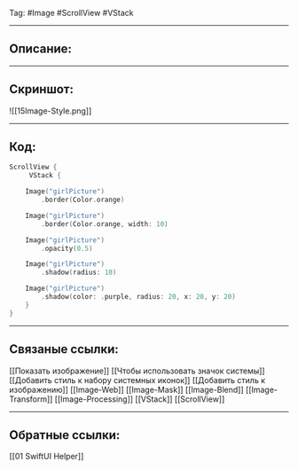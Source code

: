 Tag: #Image #ScrollView  #VStack 

---
## Описание:


---
## Скриншот:
![[15Image-Style.png]]

---
## Код:

``` swift 
ScrollView {
     VStack {

	Image("girlPicture")
	    .border(Color.orange)

	Image("girlPicture")
	    .border(Color.orange, width: 10)

	Image("girlPicture")
	    .opacity(0.5)

	Image("girlPicture")
	    .shadow(radius: 10)

	Image("girlPicture")
	    .shadow(color: .purple, radius: 20, x: 20, y: 20)
    }
}

```

---
## Связаные ссылки:
[[Показать изображение]]
[[Чтобы использовать значок системы]]
[[Добавить стиль к набору системных иконок]]
[[Добавить стиль к изображению]]
[[Image-Web]]
[[Image-Mask]]
[[Image-Blend]]
[[Image-Transform]]
[[Image-Processing]]
[[VStack]]
[[ScrollView]]


---
## Обратные ссылки:
[[01 SwiftUI Helper]]
